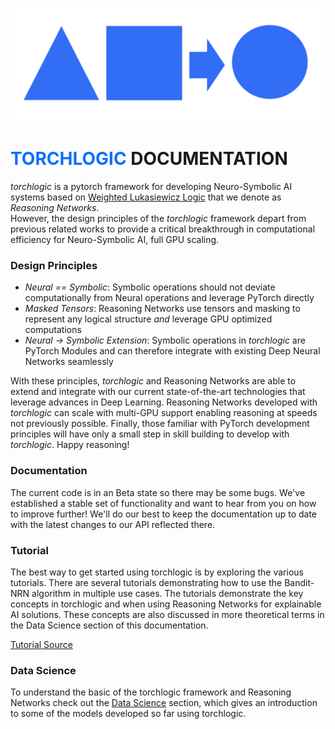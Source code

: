 [//]: # (![Coverage Report]&#40;./assets/coverage.svg&#41;)

![](./static/torchlogic_logo.png)

# <span style="color:#0E6FFF">TORCHLOGIC</span> DOCUMENTATION

_torchlogic_ is a pytorch framework for developing Neuro-Symbolic AI systems
based on [Weighted Lukasiewicz Logic](https://arxiv.org/abs/2006.13155) that we denote as _Reasoning Networks_.  
However, the design principles of the _torchlogic_ framework depart from previous related works to provide a
critical breakthrough in computational efficiency for Neuro-Symbolic AI, full GPU scaling.

### Design Principles

- _Neural == Symbolic_: Symbolic operations should not deviate computationally from Neural operations and leverage PyTorch directly
- _Masked Tensors_: Reasoning Networks use tensors and masking to represent any logical structure _and_ leverage GPU optimized computations
- _Neural -> Symbolic Extension_: Symbolic operations in _torchlogic_ are PyTorch Modules and can therefore integrate with existing Deep Neural Networks seamlessly

With these principles, _torchlogic_ and Reasoning Networks are able
to extend and integrate with our current state-of-the-art technologies that leverage advances in 
Deep Learning.  Reasoning Networks developed with _torchlogic_ can scale with
multi-GPU support enabling reasoning at speeds not previously possible.  Finally,
those familiar with PyTorch development principles will have only a small step
in skill building to develop with _torchlogic_.  Happy reasoning!

### Documentation

The current code is in an Beta state so there may be some bugs.  We've established a
stable set of functionality and want to hear from you on how to improve further!  We'll do our best to keep the 
documentation up to date with the latest changes to our API reflected there.

### Tutorial

The best way to get started using torchlogic is by exploring the various tutorials.
There are several tutorials demonstrating how to use the Bandit-NRN algorithm
in multiple use cases.  The tutorials demonstrate the key concepts in torchlogic and
when using Reasoning Networks for explainable AI solutions.  These concepts are
also discussed in more theoretical terms in the Data Science section of this
documentation.

[Tutorial Source](./tutorials/brn.md)

### Data Science

To understand the basic of the torchlogic framework and Reasoning Networks
check out the [Data Science](./ds/rn.md) section, which gives an introduction to some of the
models developed so far using torchlogic.

